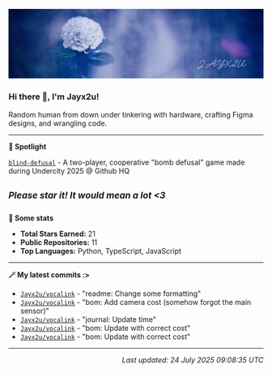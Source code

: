 [![Github Banner](https://github.com/Jayx2u/jayx2u/blob/main/jayx2u-github-banner.png?raw=true)](https://jayx2u.carrd.co)

### Hi there 👋, I'm Jayx2u!

Random human from down under tinkering with hardware, crafting Figma designs, and wrangling code.

---

**💫 Spotlight**

[`blind-defusal`](https://github.com/Jayx2u/blind-defusal) - A two-player, cooperative "bomb defusal" game made during Undercity 2025 @ Github HQ

<sup>*Please star it! It would mean a lot <3*</sup>
---

**📡 Some stats**
- **Total Stars Earned:** 21
- **Public Repositories:** 11
- **Top Languages:** Python, TypeScript, JavaScript

---

**🪄 My latest commits :>**
- [`Jayx2u/vocalink`](https://github.com/Jayx2u/vocalink) - "readme: Change some formatting"
- [`Jayx2u/vocalink`](https://github.com/Jayx2u/vocalink) - "bom: Add camera cost (somehow forgot the main sensor)"
- [`Jayx2u/vocalink`](https://github.com/Jayx2u/vocalink) - "journal: Update time"
- [`Jayx2u/vocalink`](https://github.com/Jayx2u/vocalink) - "bom: Update with correct cost"
- [`Jayx2u/vocalink`](https://github.com/Jayx2u/vocalink) - "bom: Update with correct cost"

---

<p align="right">
  <em>Last updated: 24 July 2025 09:08:35 UTC</em>
</p>